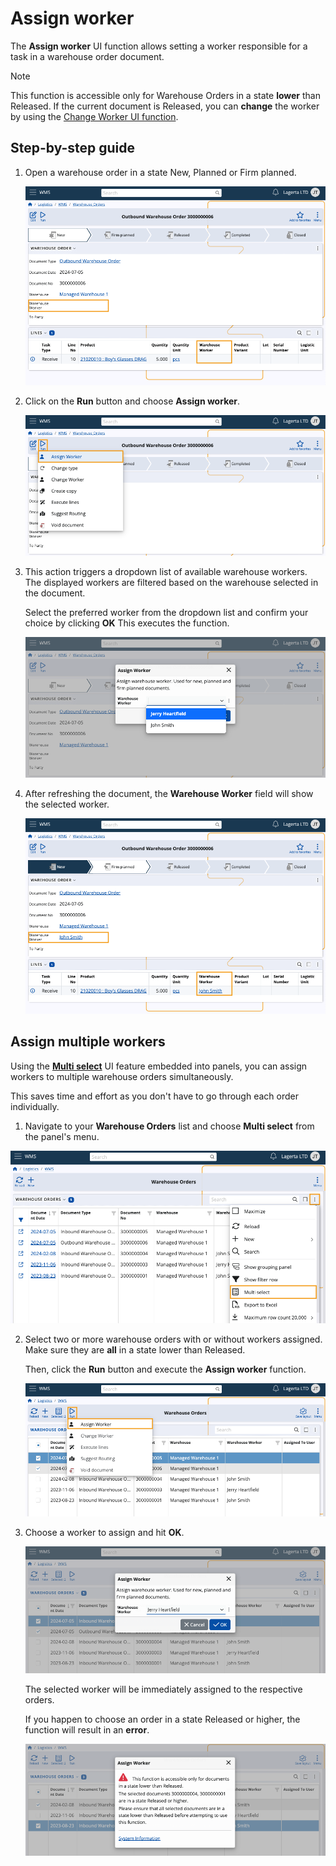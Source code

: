 # Assign worker

The **Assign worker** UI function allows setting a worker responsible for a task in a warehouse order document. 

> [!NOTE]
> This function is accessible only for Warehouse Orders in a state **lower** than Released.
> If the current document is Released, you can **change** the worker by using the [Change Worker UI function](change-worker.md).

## Step-by-step guide

1. Open a warehouse order in a state New, Planned or Firm planned.

   ![Picture](pictures/warehouse_worker_empty.png)

2. Click on the **Run** button and choose **Assign worker**.
  
   ![Picture](pictures/assign_worker_single.png)

3. This action triggers a dropdown list of available warehouse workers. The displayed workers are filtered based on the warehouse selected in the document.

   Select the preferred worker from the dropdown list and confirm your choice by clicking **OK** This executes the function.

   ![Picture](pictures/select_single_worker.png)

4. After refreshing the document, the **Warehouse Worker** field will show the selected worker.

   ![Picture](pictures/single_worker_selected.png)

## Assign multiple workers

Using the **[Multi select](https://docs.erp.net/webclient/introduction/navigator-features.html#panel-menu)** UI feature embedded into panels, you can assign workers to multiple warehouse orders simultaneously.

This saves time and effort as you don't have to go through each order individually.

1. Navigate to your **Warehouse Orders** list and choose **Multi select** from the panel's menu.

  ![Picture](pictures/multi_select.png)

2. Select two or more warehouse orders with or without workers assigned. Make sure they are **all** in a state lower than Released.
   
   Then, click the **Run** button and execute the **Assign worker** function.

   ![Picture](pictures/assign_multiple.png)

3. Choose a worker to assign and hit **OK**.

   ![Picture](pictures/select_multiple.png)

   The selected worker will be immediately assigned to the respective orders.

   If you happen to choose an order in a state Released or higher, the function will result in an **error**.

   ![Picture](pictures/error_message.png)




